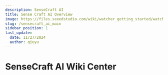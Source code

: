 ```yaml
---
description: SenseCraft AI
title: Sense Craft AI Overview
image: https://files.seeedstudio.com/wiki/watcher_getting_started/watcherKS.png
slug: /sensecraft_ai_main
sidebar_position: 1
last_update:
  date: 11/27/2024
  author: qiuyu
---
```


# SenseCraft AI Wiki Center